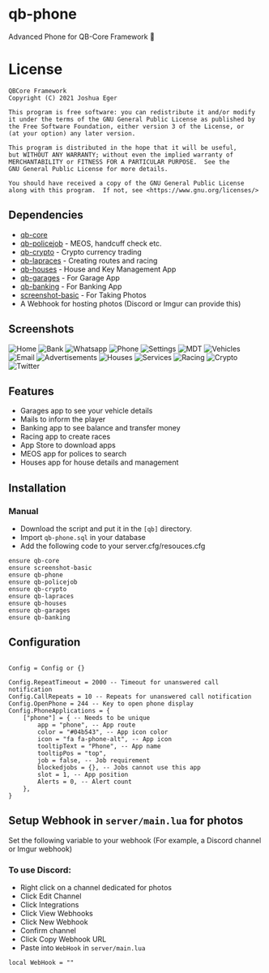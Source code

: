 # qb-phone
Advanced Phone for QB-Core Framework :iphone:

# License

    QBCore Framework
    Copyright (C) 2021 Joshua Eger

    This program is free software: you can redistribute it and/or modify
    it under the terms of the GNU General Public License as published by
    the Free Software Foundation, either version 3 of the License, or
    (at your option) any later version.

    This program is distributed in the hope that it will be useful,
    but WITHOUT ANY WARRANTY; without even the implied warranty of
    MERCHANTABILITY or FITNESS FOR A PARTICULAR PURPOSE.  See the
    GNU General Public License for more details.

    You should have received a copy of the GNU General Public License
    along with this program.  If not, see <https://www.gnu.org/licenses/>

## Dependencies
- [qb-core](https://github.com/qbcore-framework/qb-core)
- [qb-policejob](https://github.com/qbcore-framework/qb-policejob) - MEOS, handcuff check etc. 
- [qb-crypto](https://github.com/qbcore-framework/qb-crypto) - Crypto currency trading 
- [qb-lapraces](https://github.com/qbcore-framework/qb-lapraces) - Creating routes and racing 
- [qb-houses](https://github.com/qbcore-framework/qb-houses) - House and Key Management App
- [qb-garages](https://github.com/qbcore-framework/qb-garages) - For Garage App
- [qb-banking](https://github.com/qbcore-framework/qb-banking) - For Banking App
- [screenshot-basic](https://github.com/citizenfx/screenshot-basic) - For Taking Photos
- A Webhook for hosting photos (Discord or Imgur can provide this)


## Screenshots
![Home](https://i.imgur.com/mzD4sHN.png)
![Bank](https://i.imgur.com/etxOFcX.png)
![Whatsapp](https://i.imgur.com/sI3FmNU.png)
![Phone](https://i.imgur.com/jQ6tEAS.png)
![Settings](https://i.imgur.com/kZmNYLz.png)
![MDT](https://i.imgur.com/eBRYDV8.png)
![Vehicles](https://i.imgur.com/naoRsK0.png)
![Email](https://i.imgur.com/hn2YJoY.png)
![Advertisements](https://i.imgur.com/6yzw4Xg.png)
![Houses](https://i.imgur.com/5kQdJrv.png)
![Services](https://i.imgur.com/dJ4j63L.png)
![Racing](https://i.imgur.com/FLZM1Nl.png)
![Crypto](https://i.imgur.com/hNOFhlU.png)
![Twitter](https://i.imgur.com/oZyZhrj.png)

## Features
- Garages app to see your vehicle details
- Mails to inform the player
- Banking app to see balance and transfer money
- Racing app to create races
- App Store to download apps
- MEOS app for polices to search
- Houses app for house details and management

## Installation
### Manual
- Download the script and put it in the `[qb]` directory.
- Import `qb-phone.sql` in your database
- Add the following code to your server.cfg/resouces.cfg
```
ensure qb-core
ensure screenshot-basic
ensure qb-phone
ensure qb-policejob
ensure qb-crypto
ensure qb-lapraces
ensure qb-houses
ensure qb-garages
ensure qb-banking
```

## Configuration
```

Config = Config or {}

Config.RepeatTimeout = 2000 -- Timeout for unanswered call notification
Config.CallRepeats = 10 -- Repeats for unanswered call notification
Config.OpenPhone = 244 -- Key to open phone display
Config.PhoneApplications = {
    ["phone"] = { -- Needs to be unique
        app = "phone", -- App route
        color = "#04b543", -- App icon color
        icon = "fa fa-phone-alt", -- App icon
        tooltipText = "Phone", -- App name
        tooltipPos = "top",
        job = false, -- Job requirement
        blockedjobs = {}, -- Jobs cannot use this app
        slot = 1, -- App position
        Alerts = 0, -- Alert count
    },
}
```
## Setup Webhook in `server/main.lua` for photos
Set the following variable to your webhook (For example, a Discord channel or Imgur webhook)
### To use Discord:
- Right click on a channel dedicated for photos
- Click Edit Channel
- Click Integrations
- Click View Webhooks
- Click New Webhook
- Confirm channel
- Click Copy Webhook URL
- Paste into `WebHook` in `server/main.lua`
```
local WebHook = ""
```
